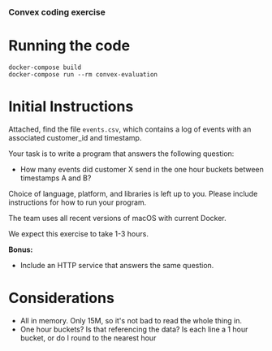 ### Convex coding exercise

# Running the code
    docker-compose build
    docker-compose run --rm convex-evaluation


# Initial Instructions
Attached, find the file `events.csv`, which contains a log of events with an
associated customer\_id and timestamp.

Your task is to write a program that answers the following question:

- How many events did customer X send in the one hour buckets between timestamps A and B?

Choice of language, platform, and libraries is left up to you. Please include instructions for how to run your program.

The team uses all recent versions of macOS with current Docker.

We expect this exercise to take 1-3 hours.

**Bonus:** 
- Include an HTTP service that answers the same question.


# Considerations
- All in memory. Only 15M, so it's not bad to read the whole thing in.
- One hour buckets? Is that referencing the data? Is each line a 1 hour bucket, or do I round to the nearest hour

